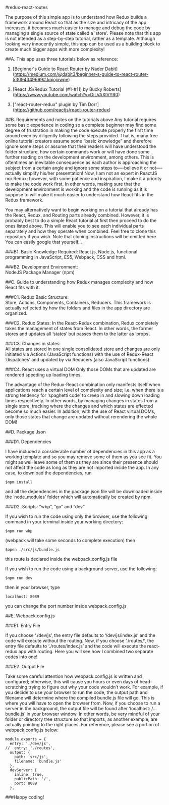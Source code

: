 #redux-react-routes

The purpose of this simple app is to understand how Redux builds a framework around React so that as the size and intricacy of the app increases, it becomes much easier to manage and debug the code by managing a single source of state called a 'store'.  Please note that this app is not intended as a step-by-step tutorial, rather as a template.  Although looking very innocently simple, this app can be used as a building block to create much bigger apps with more complexity!

##A.  This app uses three tutorials below as reference:

1) [Beginner's Guide to React Router by Nader Dabit]
    (https://medium.com/@dabit3/beginner-s-guide-to-react-router-53094349669#.kqiojxwpe)

2) [React JS/Redux Tutorial (#1-#11) by Bucky Roberts]
    (https://www.youtube.com/watch?v=DiLVAXlVYR0)

3) ["react-router-redux" plugin by Tim Dorr]
    (https://github.com/reactjs/react-router-redux)

##B.  Requirements and notes on the tutorials above
Any tutorial requires some basic experience in coding so a complete beginner may find some degree of frustration in making the code execute properly the first time around even by diligently following the steps provided.  That is, many free online tutorial creators assume some “basic knowledge” and therefore ignore some steps or assume that their readers will have understood the folder structure, how certain commands work or will have done some further reading on the development environment, among others.  This is oftentimes an inevitable consequence as each author is approaching the subject from a certain angle and ignore some steps to—-believe it or not—-actually simplify his/her presentation!  Now, I am not an expert in ReactJS nor Redux; however, with some patience and inspiration, I make it a priority to make the code work first.  In other words, making sure that the development environment is working and the code is running as it is suppose to will make it much easier to understand how React fits in the Redux framework.  

You may alternatively want to begin working on a tutorial that already has the React, Redux, and Routing parts already combined.  However, it is probably best to do a simple React tutorial at first then proceed to do the ones listed above.  This will enable you to see each individual parts separately and how they operate when combined.  Feel free to clone this repository if you wish.  Note that cloning instructions will be omitted here.  You can easily google that yourself...

###B1.  Basic Knowledge Required:
React.js, Node.js, functional programming in JavaScript, ES5, Webpack, CSS and html.  

###B2.  Development Environment:  
NodeJS Package Manager (npm) 

##C.  Guide to understanding how Redux manages complexity and how React fits with it.

###C1.  Redux Basic Structure:  
Store, Actions, Components, Containers, Reducers.  This framework is actually reflected by how the folders and files in the app directory are organized.

###C2.  Redux States:
In the React-Redux combination, Redux completely takes the management of states from React.  In other words, the former stores and updates all ‘states’ but passes them to the latter as ‘props’.

###C3.  Changes in states:  
All states are stored in one single consolidated store and changes are only initiated via Actions (JavaScript functions) with the use of Redux-React ‘dispatches’ and updated by via Reducers (also JavaScript functions).

###C4.  React uses a virtual DOM
Only those DOMs that are updated are rendered speeding up loading times.

The advantage of the Redux-React combination only manifests itself when applications reach a certain level of complexity and size; i.e. when there is a strong tendency for ‘spaghetti code’ to creep in and slowing down loading times respectively.  In other words, by managing changes in states from a single store, tracking where the changes and which states are effected become so much easier.  In addition, with the use of React virtual DOMs, only those states that change are updated without rerendering the whole DOM!

##D. Package Json 

###D1.  Dependencies

I have included a considerable number of dependencies in this app as a working template and so you may remove some of them as you see fit.  You might as well leave some of them as they are since their presence should not affect the code as long as they are not imported inside the app.  In any case, to download the dependencies, run
```
$npm install
```
and all the dependencies in the package.json file will be downloaded inside the ‘node_modules’ folder which will automatically be created by npm.

###D2.  Scripts: “wbp”, “go” and “dev”

If you wish to run the code using only the browser, use the following command in your terminal inside your working directory:
```
$npm run wbp
```
(webpack will take some seconds to complete execution) then 
```
$open ./src/js/bundle.js  
```
this route is declared inside the webpack.config.js file

If you wish to run the code using a background server, use the following:
```
$npm run dev
```
then in your browser, type
```
localhost: 8089
```
you can change the port number inside webpack.config.js

##E.  Webpack.config.js

###E1.  Entry File

If you choose ‘./dev/js’, the entry file defaults to ‘/dev/js/index.js’ and the code will execute without the routing.  Now, if you choose ‘./routes/‘, the entry file defaults to ‘./routes/index.js’ and the code will execute the react-redux app with routing.  Here you will see how I combined two separate codes into one!

###E2.  Output File

Take some careful attention how webpack.config.js is written and configured; otherwise, this will cause you hours or even days of head-scratching trying to figure out why your code wouldn’t work.  For example, if you decide to use your browser to run the code, the output path and filename will determine where the compiled bundle.js file will go.  This is where you will have to open the browser from.  Now, if you choose to run a server in the background, the output file will be found after ‘localhost: <portnumber>/…bundle.js’ in your browser window.  In other words, be very mindful of your folder or directory tree structure so that imports, as another example, are actually pointing to the right places.  For reference, please see a portion of webpack.config.js below:
```
module.exports = {
  entry: './dev/js', 
//  entry: './routes', 
  output: {
    path: 'src/js',
    filename: 'bundle.js'  
  },
  devServer: {
    inline: true,   
    publicPath: '/',    
    port: 8089
  },
  ```

###Happy coding!



